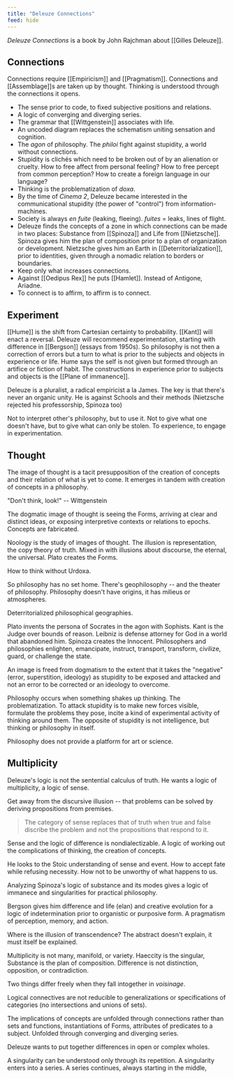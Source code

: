 ```yaml
---
title: "Deleuze Connections"
feed: hide
---
```


_Deleuze Connections_ is a book by John Rajchman about [[Gilles Deleuze]].

## Connections

Connections require [[Empiricism]] and [[Pragmatism]]. Connections and [[Assemblage]]s are taken up by thought. Thinking is understood through the connections it opens.

- The sense prior to code, to fixed subjective positions and relations.
- A logic of converging and diverging series.
- The grammar that [[Wittgenstein]] associates with life.
- An uncoded diagram replaces the schematism uniting sensation and cognition.
- The _agon_ of philosophy. The _philoi_ fight against stupidity, a world without connections.
- Stupidity is clichés which need to be broken out of by an alienation or cruelty. How to free affect from personal feeling? How to free percept from common perception? How to create a foreign language in our language?
- Thinking is the problematization of _doxa_. 
- By the time of _Cinema 2_, Deleuze became interested in the communicational stupidity (the power of "control") from information-machines.
- Society is always _en fuite_ (leaking, fleeing). _fuites_ = leaks, lines of flight.
- Deleuze finds the concepts of a zone in which connections can be made in two places: Substance from [[Spinoza]] and Life from [[Nietzsche]].  Spinoza gives him the plan of composition prior to a plan of organization or development. Nietzsche gives him an Earth in [[Deterritorialization]], prior to identities, given through a nomadic relation to borders or boundaries. 
- Keep only what increases connections. 
- Against [[Oedipus Rex]] he puts [[Hamlet]]. Instead of Antigone, Ariadne. 
- To connect is to affirm, to affirm is to connect.

## Experiment

[[Hume]] is the shift from Cartesian certainty to probability. [[Kant]] will enact a reversal. Deleuze will recommend experimentation, starting with difference in [[Bergson]] (essays from 1950s). So philosophy is not then a correction of errors but a turn to what is prior to the subjects and objects in experience or life. Hume says the self is not given but formed through an artifice or fiction of habit. The constructions in experience prior to subjects and objects is the [[Plane of immanence]]. 

Deleuze is a pluralist, a radical empiricist a la James. The key is that there's never an organic unity. He is against Schools and their methods (Nietzsche rejected his professorship, Spinoza too)

Not to interpret other's philosophy, but to use it. Not to give what one doesn't have, but to give what can only be stolen. To experience, to engage in experimentation. 

## Thought

The image of thought is a tacit presupposition of the creation of concepts and their relation of what is yet to come. It emerges in tandem with creation of concepts in a philosophy. 

"Don't think, look!" -- Wittgenstein

The dogmatic image of thought is seeing the Forms, arriving at clear and distinct ideas, or exposing interpretive contexts or relations to epochs. Concepts are fabricated.

Noology is the study of images of thought. The illusion is representation, the copy theory of truth. Mixed in with illusions about discourse, the eternal, the universal. Plato creates the Forms.

How to think without Urdoxa.

So philosophy has no set home. There's geophilosophy -- and the theater of philosophy. Philosophy doesn't have origins, it has milieus or atmospheres. 

Deterritorialized philosophical geographies.

Plato invents the persona of Socrates in the agon with Sophists. Kant is the Judge over bounds of reason. Leibniz is defense attorney for God in a world that abandoned him. Spinoza creates the Innocent. Philosophers and philosophies enlighten, emancipate, instruct, transport, transform, civilize, guard, or challenge the state. 

An image is freed from dogmatism to the extent that it takes the "negative" (error, superstition, ideology) as stupidity to be exposed and attacked and not an error to be corrected or an ideology to overcome.

Philosophy occurs when something shakes up thinking. The problematization. To attack stupidity is to make new forces visible, formulate the problems they pose, incite a kind of experimental activity of thinking around them. The opposite of stupidity is not intelligence, but thinking or philosophy in itself. 

Philosophy does not provide a platform for art or science. 

## Multiplicity

Deleuze's logic is not the sentential calculus of truth. He wants a logic of multiplicity, a logic of sense. 

Get away from the discursive illusion -- that problems can be solved by deriving propositions from premises. 

> The category of sense replaces that of truth when true and false discribe the problem and not the propositions that respond to it. 

Sense and the logic of difference is nondialectizable. A logic of working out the complications of thinking, the creation of concepts. 

He looks to the Stoic understanding of sense and event. How to accept fate while refusing necessity. How not to be unworthy of what happens to us. 

Analyzing Spinoza's logic of substance and its modes gives a logic of immanece and singularities for practical philosophy. 

Bergson gives him difference and life (elan) and creative evolution for a logic of indetermination prior to organistic or purposive form. A pragmatism of perception, memory, and action. 

Where is the illusion of transcendence? The abstract doesn't explain, it must itself be explained.

Multiplicity is not many, manifold, or variety. Haeccity is the singular, Substance is the plan of composition. Difference is not distinction, opposition, or contradiction.

Two things differ freely when they fall intogether in _voisinage_.

Logical connectives are not reducible to generalizations or specifications of categories (no intersections and unions of sets).

The implications of concepts are unfolded through connections rather than sets and functions, instantiations of Forms, attributes of predicates to a subject. Unfolded through converging and diverging series. 

Deleuze wants to put together differences in open or complex wholes. 

A singularity can be understood only through its repetition. A singularity enters into a series. A series continues, always starting in the middle, 
